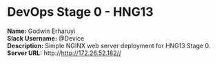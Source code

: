 # DevOps Stage 0 - HNG13

**Name:** Godwin Erharuyi  
**Slack Username:** @Device  
**Description:** Simple NGINX web server deployment for HNG13 Stage 0.  
**Server URL:** http://http://172.26.52.182//
